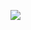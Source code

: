 ﻿[![](https://www.herokucdn.com/deploy/button.png)](https://heroku.com/deploy?template=https://github.com/sjefdfrg/dverfdvvf.git)
